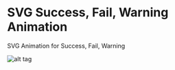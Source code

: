 # SVG Success, Fail, Warning Animation
SVG Animation for Success, Fail, Warning

![alt tag](https://s-media-cache-ak0.pinimg.com/originals/b6/8e/25/b68e2546c6848032df86d4d6cb421f27.png)

